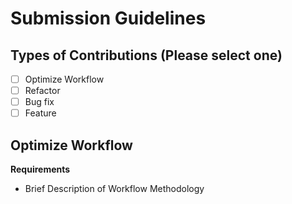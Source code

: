 # Submission Guidelines

## Types of Contributions (Please select one)

- [ ] Optimize Workflow
- [ ] Refactor
- [ ] Bug fix
- [ ] Feature

## Optimize Workflow

**Requirements**

- Brief Description of Workflow Methodology
